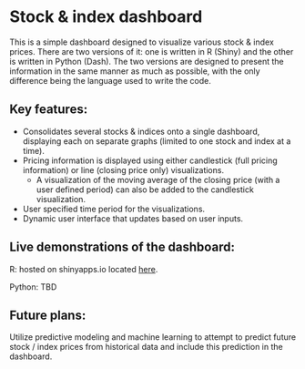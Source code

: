 # Stock & index dashboard
This is a simple dashboard designed to visualize various stock & index prices. There are two versions of it: one is written in R (Shiny) and the other is written in Python (Dash). The two versions are designed to present the information in the same manner as much as possible, with the only difference being the language used to write the code.

## Key features:
- Consolidates several stocks & indices onto a single dashboard, displaying each on separate graphs (limited to one stock and index at a time).
- Pricing information is displayed using either candlestick (full pricing information) or line (closing price only) visualizations.
  - A visualization of the moving average of the closing price (with a user defined period) can also be added to the candlestick visualization.
- User specified time period for the visualizations.
- Dynamic user interface that updates based on user inputs.

## Live demonstrations of the dashboard:
R: hosted on shinyapps.io located [here](https://goldenknight09.shinyapps.io/stock_price_dashboard/).

Python: TBD

## Future plans:
Utilize predictive modeling and  machine learning to attempt to predict future stock / index prices from historical data and include this prediction in the dashboard.

